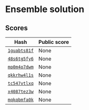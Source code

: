 # Ensemble solution

## Scores

Hash | Public score
--- | ---
[`1guabts81f`](1guabts81f/) | None
[`48s6tg5fy6`](48s6tg5fy6/) | None
[`mp0m4o7dwm`](mp0m4o7dwm/) | None
[`qkkrhw4l1s`](qkkrhw4l1s/) | None
[`tc547vtlxq`](tc547vtlxq/) | None
[`x4087tez3w`](x4087tez3w/) | None
[`mqkqbmfa0k`](mqkqbmfa0k/) | None

